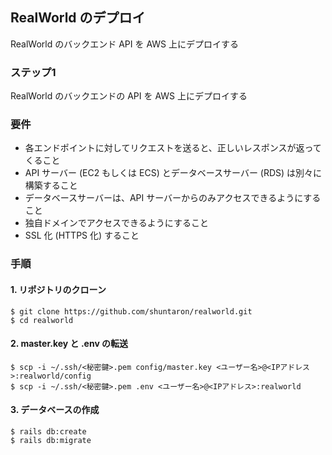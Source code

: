 ## RealWorld のデプロイ
RealWorld のバックエンド API を AWS 上にデプロイする

### ステップ1
RealWorld のバックエンドの API を AWS 上にデプロイする  

### 要件
- 各エンドポイントに対してリクエストを送ると、正しいレスポンスが返ってくること
- API サーバー (EC2 もしくは ECS) とデータベースサーバー (RDS) は別々に構築すること
- データベースサーバーは、API サーバーからのみアクセスできるようにすること
- 独自ドメインでアクセスできるようにすること
- SSL 化 (HTTPS 化) すること

### 手順

#### 1. リポジトリのクローン
```console
$ git clone https://github.com/shuntaron/realworld.git
$ cd realworld
```
#### 2. master.key と .env の転送
```console
$ scp -i ~/.ssh/<秘密鍵>.pem config/master.key <ユーザー名>@<IPアドレス>:realworld/config
$ scp -i ~/.ssh/<秘密鍵>.pem .env <ユーザー名>@<IPアドレス>:realworld
```

#### 3. データベースの作成
```console
$ rails db:create
$ rails db:migrate
```

